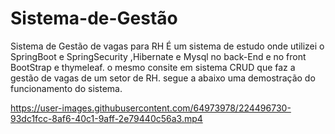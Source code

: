 # Sistema-de-Gestão
Sistema de Gestão de vagas para RH
É um sistema de estudo onde utilizei o SpringBoot e SpringSecurity ,Hibernate e Mysql no back-End e no front BootStrap e thymeleaf.
o mesmo consite em sistema CRUD que faz a gestão de vagas de um setor de RH.
segue a abaixo uma demostração do funcionamento do sistema.



https://user-images.githubusercontent.com/64973978/224496730-93dc1fcc-8af6-40c1-9aff-2e79440c56a3.mp4

